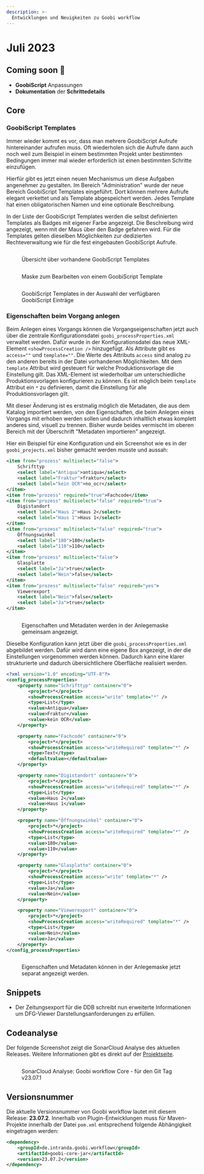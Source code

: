 ```yaml
---
description: >-
  Entwicklungen und Neuigkeiten zu Goobi workflow
---
```


# Juli 2023

## Coming soon :rocket:

* **GoobiScript** Anpassungen
* **Dokumentation** der **Schrittedetails**

## Core

### GoobiScript Templates

Immer wieder kommt es vor, dass man mehrere GoobiScript Aufrufe hintereinander aufrufen muss. Oft wiederholen sich die Aufrufe dann auch noch weil zum Beispiel in einem bestimmten Projekt unter bestimmten Bedingungen immer mal wieder erforderlich ist einen bestimmten Schritte einzufügen.

Hierfür gibt es jetzt einen neuen Mechanismus um diese Aufgaben angenehmer zu gestalten. Im Bereich "Administration" wurde der neue Bereich GoobiScript Templates eingeführt. Dort können mehrere Aufrufe elegant verkettet und als Template abgespeichert werden. Jedes Template hat einen obligatorischen Namen und eine optionale Beschreibung.

In der Liste der GoobiScript Templates werden die selbst definierten Templates als Badges mit eigener Farbe angezeigt. Die Beschreibung wird angezeigt, wenn mit der Maus über den Badge gefahren wird. Für die Templates gelten dieselben Möglichkeiten zur dedizierten Rechteverwaltung wie für die fest eingebauten GoobiScript Aufrufe.

<figure><img src="23.07_DE_goobiscript-templates_overview.png" alt=""><figcaption><p>Übersicht über vorhandene GoobiScript Templates</p></figcaption></figure>

<figure><img src="23.07_DE_goobiscript-templates-edit.png" alt=""><figcaption><p>Maske zum Bearbeiten von einem GoobiScript Template </p></figcaption></figure>

<figure><img src="23.07_DE_goobiscript-execute.png" alt=""><figcaption><p>GoobiScript Templates in der Auswahl der verfügbaren GoobiScript Einträge</p></figcaption></figure>

### Eigenschaften beim Vorgang anlegen

Beim Anlegen eines Vorgangs können die Vorgangseigenschaften jetzt auch über die zentrale Konfigurationsdatei `goobi_processProperties.xml` verwaltet werden. Dafür wurde in der Konfigurationsdatei das neue XML-Element `<showProcessCreation />` hinzugefügt. Als Attribute gibt es `access=""` und `template=""`. Die Werte des Attributs `access` sind analog zu den anderen bereits in der Datei vorhandenen Möglichkeiten. Mit dem `template` Attribut wird gesteuert für welche Produktionsvorlage die Einstellung gilt. Das XML-Element ist wiederholbar um unterschiedliche Produktionsvorlagen konfigurieren zu können. Es ist möglich beim `template` Attribut ein `*` zu definieren, damit die Einstellung für alle Produktionsvorlagen gilt.

Mit dieser Änderung ist es erstmalig möglich die Metadaten, die aus dem Katalog importiert werden, von den Eigenschaften, die beim Anlegen eines Vorgangs mit erhoben werden sollen und dadurch inhaltlich etwas komplett anderes sind, visuell zu trennen. Bisher wurde beides vermischt im oberen Bereich mit der Überschrift "Metadaten importieren" angezeigt.

Hier ein Beispiel für eine Konfiguration und ein Screenshot wie es in der `goobi_projects.xml` bisher gemacht werden musste und aussah:

```xml
<item from="prozess" multiselect="false">
    Schrifttyp
    <select label="Antiqua">antiqua</select>
    <select label="Fraktur">fraktur</select>
    <select label="kein OCR">no_ocr</select>
</item>
<item from="prozess" required="true">Fachcode</item>
<item from="prozess" multiselect="false" required="true">
    Digistandort
    <select label="Haus 2">Haus 2</select>
    <select label="Haus 1">Haus 1</select>
</item>
<item from="prozess" multiselect="false" required="true">
    Öffnungswinkel
    <select label="180">180</select>
    <select label="110">110</select>
</item>
<item from="prozess" multiselect="false">
    Glasplatte
    <select label="Ja">true</select>
    <select label="Nein">false</select>
</item>
<item from="prozess" multiselect="false" required="yes">
    Viewerexport
    <select label="Nein">false</select>
    <select label="Ja">true</select>
</item>
```

<figure><img src="23.07_DE_new-process-projects.png" alt=""><figcaption><p>Eigenschaften und Metadaten werden in der Anlegemaske gemeinsam angezeigt.</p></figcaption></figure>

Dieselbe Konfiguration kann jetzt über die `goobi_processProperties.xml` abgebildet werden. Dafür wird dann eine eigene Box angezeigt, in der die Einstellungen vorgenommen werden können. Dadurch kann eine klarer strukturierte und dadurch übersichtlichere Oberfläche realisiert werden.

```xml
<?xml version="1.0" encoding="UTF-8"?>
<config_processProperties>
    <property name="Schrifttyp" container="0">
        <project>*</project>
        <showProcessCreation access="write" template="*" />
        <type>List</type>
        <value>Antiqua</value>
        <value>Fraktur</value>
        <value>kein OCR</value>
    </property>

    <property name="Fachcode" container="0">
        <project>*</project>
        <showProcessCreation access="writeRequired" template="*" />
        <type>Text</type>
        <defaultvalue></defaultvalue>
    </property>

    <property name="Digistandort" container="0">
        <project>*</project>
        <showProcessCreation access="writeRequired" template="*" />
        <type>List</type>
        <value>Haus 2</value>
        <value>Haus 1</value>
    </property>

    <property name="Öffnungswinkel" container="0">
        <project>*</project>
        <showProcessCreation access="writeRequired" template="*" />
        <type>List</type>
        <value>180</value>
        <value>110</value>
    </property>

    <property name="Glasplatte" container="0">
        <project>*</project>
        <showProcessCreation access="write" template="*" />
        <type>List</type>
        <value>Ja</value>
        <value>Nein</value>
    </property>

    <property name="Viewerexport" container="0">
        <project>*</project>
        <showProcessCreation access="writeRequired" template="*" />
        <type>List</type>
        <value>Nein</value>
        <value>Ja</value>
    </property>
</config_processProperties>
```

<figure><img src="23.07_DE_new-process-processproperties.png" alt=""><figcaption><p>Eigenschaften und Metadaten können in der Anlegemaske jetzt separat angezeigt werden.</p></figcaption></figure>

## Snippets

* Der Zeitungsexport für die DDB schreibt nun erweiterte Informationen um DFG-Viewer Darstellungsanforderungen zu erfüllen.

## Codeanalyse

Der folgende Screenshot zeigt die SonarCloud Analyse des aktuellen Releases. Weitere Informationen gibt es direkt auf der [Projektseite](https://sonarcloud.io/organizations/intranda/projects).

<figure><img src="23.07.1_sonar-workflow.png" alt=""><figcaption><p>SonarCloud Analyse: Goobi workflow Core - für den Git Tag v23.07.1</p></figcaption></figure>

## Versionsnummer

Die aktuelle Versionsnummer von Goobi workflow lautet mit diesem Release: **23.07.2**. Innerhalb von Plugin-Entwicklungen muss für Maven-Projekte innerhalb der Datei `pom.xml` entsprechend folgende Abhängigkeit eingetragen werden:

```xml
<dependency>
    <groupId>de.intranda.goobi.workflow</groupId>
    <artifactId>goobi-core-jar</artifactId>
    <version>23.07.2</version>
</dependency>
```
